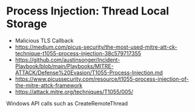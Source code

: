 # Process Injection: Thread Local Storage

- Malicious TLS Callback
- https://medium.com/picus-security/the-most-used-mitre-att-ck-technique-t1055-process-injection-38c579717355
- https://github.com/austinsonger/Incident-Playbook/blob/main/Playbooks/MITRE-ATTACK/Defense%20Evasion/T1055-Process-Injection.md
- https://www.picussecurity.com/resource/t1055-process-injection-of-the-mitre-attck-framework
- https://attack.mitre.org/techniques/T1055/005/

Windows API calls such as CreateRemoteThread
